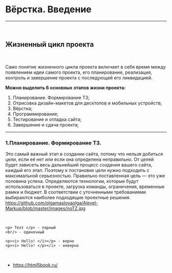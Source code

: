 # Вёрстка. Введение

***************************************
 

## Жизненный цикл проекта
 

Само  понятие  жизненного  цикла  проекта  включает  в  себя  время между  появлением  идеи  самого  проекта,  его  планирование,  реализация, контроль и завершение проекта с последующей его ликвидацией. 

**Можно выделить 6 основных этапов жизни проекта:**
1. Планирование. Формирование ТЗ;
2. Отрисовка дизайн-макетов для десктопов и мобильных устройств;
3. Вёрстка;
4. Программирование;
5. Тестирование и отладка сайта;
6. Завершение и сдача проекта;

----------

### 1.Планирование. Формирование ТЗ.


Это самый важный этап в создании сайта, потому что нельзя добиться цели, если её нет или если она определена неправильно. 
От целей будет зависеть весь дальнейший процесс создания вашего сайта, каждый его этап. Поэтому к постановке цели нужно подходить с максимальной серьезностью. Правильно поставленная цель — это уже половина успеха.
Определяются технологии, которые будут использоваться в проекте, загрузка команды, ограничения, временные рамки и бюджет. В соответствии с уточненными требованиями выбираются наиболее подходящие проектные решения.
https://github.com/olgamaslovaolga/Alevel-Markup/blob/master/images/noTZ.jpg
 

 

~~~~~~~~~~~~~~~~~~~~~~~~~~~~~~~~~~~~~~~~~~~~~~~~~~~~~~~~~~~~~~~~~~~~~~~~~~~~~~~~
<p> Text </p> - парный
<br/> - одиночный

<p><i> Hello! </i></p> - верно
<p><i> Hello! </p></i> - неверно
~~~~~~~~~~~~~~~~~~~~~~~~~~~~~~~~~~~~~~~~~~~~~~~~~~~~~~~~~~~~~~~~~~~~~~~~~~~~~~~~

 
-   <https://html5book.ru/>

 

 

 

 

 

 

 
